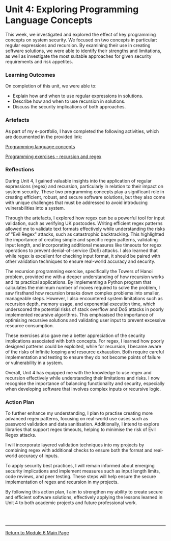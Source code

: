 # Unit 4: Exploring Programming Language Concepts

This week, we investigated and explored the effect of key programming concepts on system security. We focused on two concepts in particular: regular expressions and recursion. By examining their use in creating software solutions, we were able to identify their strengths and limitations, as well as investigate the most suitable approaches for given security requirements and risk appetites.

### Learning Outcomes
On completion of this unit, we were able to:
 - Explain how and when to use regular expressions in solutions.
 - Describe how and when to use recursion in solutions.
 - Discuss the security implications of both approaches.

### Artefacts 
As part of my e-portfolio, I have completed the following activities, which are documented in the provided link:

[Programming language concepts](SSD_Unit04_Component.md)

[Programming exercises - recursion and regex](SSD_Unit04_Seminar.md)

### Reflections
During Unit 4, I gained valuable insights into the application of regular expressions (regex) and recursion, particularly in relation to their impact on system security. These two programming concepts play a significant role in creating efficient, robust, and secure software solutions, but they also come with unique challenges that must be addressed to avoid introducing vulnerabilities into a system.

Through the artefacts, I explored how regex can be a powerful tool for input validation, such as verifying UK postcodes. Writing efficient regex patterns allowed me to validate text formats effectively while understanding the risks of "Evil Regex" attacks, such as catastrophic backtracking. This highlighted the importance of creating simple and specific regex patterns, validating input length, and incorporating additional measures like timeouts for regex operations to prevent denial-of-service (DoS) attacks. I also learned that while regex is excellent for checking input format, it should be paired with other validation techniques to ensure real-world accuracy and security.

The recursion programming exercise, specifically the Towers of Hanoi problem, provided me with a deeper understanding of how recursion works and its practical applications. By implementing a Python program that calculates the minimum number of moves required to solve the problem, I saw firsthand how recursion breaks down complex problems into smaller, manageable steps. However, I also encountered system limitations such as recursion depth, memory usage, and exponential execution time, which underscored the potential risks of stack overflow and DoS attacks in poorly implemented recursive algorithms. This emphasised the importance of optimising recursive solutions and validating user input to prevent excessive resource consumption.

These exercises also gave me a better appreciation of the security implications associated with both concepts. For regex, I learned how poorly designed patterns could be exploited, while for recursion, I became aware of the risks of infinite looping and resource exhaustion. Both require careful implementation and testing to ensure they do not become points of failure or vulnerability in a system.

Overall, Unit 4 has equipped me with the knowledge to use regex and recursion effectively while understanding their limitations and risks. I now recognise the importance of balancing functionality and security, especially when developing software that involves complex inputs or recursive logic.

### Action Plan
To further enhance my understanding, I plan to practise creating more advanced regex patterns, focusing on real-world use cases such as password validation and data sanitisation. Additionally, I intend to explore libraries that support regex timeouts, helping to minimise the risk of Evil Regex attacks.

I will incorporate layered validation techniques into my projects by combining regex with additional checks to ensure both the format and real-world accuracy of inputs.

To apply security best practices, I will remain informed about emerging security implications and implement measures such as input length limits, code reviews, and peer testing. These steps will help ensure the secure implementation of regex and recursion in my projects.

By following this action plan, I aim to strengthen my ability to create secure and efficient software solutions, effectively applying the lessons learned in Unit 4 to both academic projects and future professional work.

<br><br>

--- 

[Return to Module 6 Main Page](SSD_main.md)

